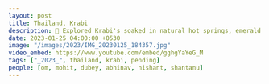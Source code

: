 ```yaml
---
layout: post
title: Thailand, Krabi
description: 🌴 Explored Krabi's soaked in natural hot springs, emerald pool and relished the vibrant Thai culture. Mesmerizing landscapes, warm waters, and unforgettable moments. Krabi, a tropical paradise that stole my heart. 🏖️🌅 #KrabiAdventures
date: 2023-01-25 04:00:00 +0530
image: "/images/2023/IMG_20230125_184357.jpg"
video_embed: https://www.youtube.com/embed/gghgYaYeG_M
tags: ["_2023_", thailand, krabi, pending]
people: [om, mohit, dubey, abhinav, nishant, shantanu]
---
```

